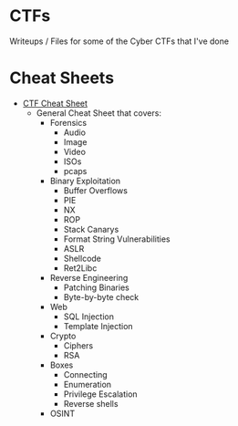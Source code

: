 # CTFs
Writeups / Files for some of the Cyber CTFs that I've done

# Cheat Sheets
* [CTF Cheat Sheet](https://adamkadaban.notion.site/CTF-Cheat-Sheet-b96ba10226e84725b883f7f42c625271)
	* General Cheat Sheet that covers:
		* Forensics
			* Audio
			* Image
			* Video
			* ISOs
			* pcaps
		* Binary Exploitation
			* Buffer Overflows
			* PIE
			* NX
			* ROP
			* Stack Canarys
			* Format String Vulnerabilities
			* ASLR
			* Shellcode
			* Ret2Libc
		* Reverse Engineering
			* Patching Binaries
			* Byte-by-byte check
		* Web
			* SQL Injection
			* Template Injection
		* Crypto
			* Ciphers
			* RSA
		* Boxes
			* Connecting
			* Enumeration
			* Privilege Escalation
			* Reverse shells
		* OSINT
